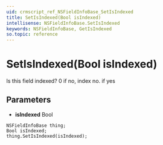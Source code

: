 ```yaml
---
uid: crmscript_ref_NSFieldInfoBase_SetIsIndexed
title: SetIsIndexed(Bool isIndexed)
intellisense: NSFieldInfoBase.SetIsIndexed
keywords: NSFieldInfoBase, GetIsIndexed
so.topic: reference
---
```


# SetIsIndexed(Bool isIndexed)

Is this field indexed? 0 if no, index no. if yes

## Parameters

* **isIndexed** Bool

```crmscript
NSFieldInfoBase thing;
Bool isIndexed;
thing.SetIsIndexed(isIndexed);
```

